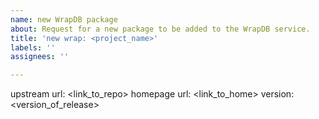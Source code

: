 ```yaml
---
name: new WrapDB package
about: Request for a new package to be added to the WrapDB service.
title: 'new wrap: <project_name>'
labels: ''
assignees: ''

---
```


upstream url: <link_to_repo>
homepage url: <link_to_home>
version: <version_of_release>
